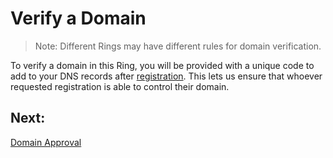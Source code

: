 # Verify a Domain

> Note: Different Rings may have different rules for domain verification. 

To verify a domain in this Ring, you will be provided with a unique code to add to your DNS records after [registration](/docs/register-a-domain). This lets us ensure that whoever requested registration is able to control their domain.

## Next:
[Domain Approval](/docs/domain-approval)